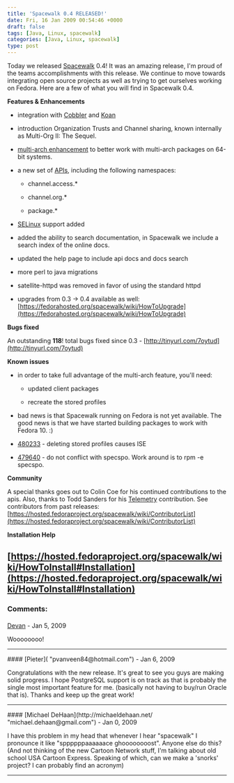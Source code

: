 ```yaml
---
title: 'Spacewalk 0.4 RELEASED!'
date: Fri, 16 Jan 2009 00:54:46 +0000
draft: false
tags: [Java, Linux, spacewalk]
categories: [Java, Linux, spacewalk]
type: post
---
```


Today we released [Spacewalk](https://fedorahosted.org/spacewalk/wiki/WikiStart) 0.4! It was an amazing release, I'm proud of the teams accomplishments with this release. We continue to move towards integrating open source projects as well as trying to get ourselves working on Fedora. Here are a few of what you will find in Spacewalk 0.4.

**Features & Enhancements**

*   integration with [Cobbler](https://fedorahosted.org/cobbler/) and [Koan](http://git.fedoraproject.org/git/koan)

*   introduction Organization Trusts and Channel sharing, known internally as Multi-Org II: The Sequel.

*   [multi-arch enhancement](https://fedorahosted.org/spacewalk/wiki/MultiArchEnhancements) to better work with multi-arch packages on 64-bit systems.

*   a new set of [APIs](https://fedorahosted.org/spacewalk/wiki/ApiAdditions), including the following namespaces:
    
    *   channel.access.\*
    
    *   channel.org.\*
    
    *   package.\*
    

*   [SELinux](https://fedorahosted.org/spacewalk/wiki/Features/SELinux) support added

*   added the ability to search documentation, in Spacewalk we include a search index of the online docs.

*   updated the help page to include api docs and docs search

*   more perl to java migrations

*   satellite-httpd was removed in favor of using the standard httpd

*   upgrades from 0.3 -> 0.4 available as well: [https://fedorahosted.org/spacewalk/wiki/HowToUpgrade](https://fedorahosted.org/spacewalk/wiki/HowToUpgrade)

**Bugs fixed**

An outstanding **118**! total bugs fixed since 0.3 - [http://tinyurl.com/7oytud](http://tinyurl.com/7oytud)

**Known issues**

*   in order to take full advantage of the multi-arch feature, you'll need:
    
    *   updated client packages
    
    *   recreate the stored profiles
    

*   bad news is that Spacewalk running on Fedora is not yet available. The good news is that we have started building packages to work with Fedora 10. :)

*   [480233](https://bugzilla.redhat.com/show_bug.cgi?id=480233) - deleting stored profiles causes ISE

*   [479640](https://bugzilla.redhat.com/show_bug.cgi?id=479640) - do not conflict with specspo. Work around is to rpm -e specspo.

**Community**

A special thanks goes out to Colin Coe for his continued contributions to the apis. Also, thanks to Todd Sanders for his [Telemetry](http://git.fedorahosted.org/git/spacewalk.git/?p=spacewalk.git;a=tree;f=playpen/Telemetry;h=4e91ff77608dda08f262834d0ada9250fb385161;hb=HEAD) contribution. See contributors from past releases: [https://hosted.fedoraproject.org/spacewalk/wiki/ContributorList](https://hosted.fedoraproject.org/spacewalk/wiki/ContributorList)

**Installation Help**

[https://hosted.fedoraproject.org/spacewalk/wiki/HowToInstall#Installation](https://hosted.fedoraproject.org/spacewalk/wiki/HowToInstall#Installation)
---
### Comments:
#### 
[Devan](http://dgoodwin.dangerouslyinc.com "dgoodwin@dangerouslyinc.com") - <time datetime="2009-01-16 15:07:26">Jan 5, 2009</time>

Woooooooo!
<hr />
#### 
[Pieter]( "pvanveen84@hotmail.com") - <time datetime="2009-01-17 09:51:57">Jan 6, 2009</time>

Congratulations with the new release. It's great to see you guys are making solid progress. I hope PostgreSQL support is on track as that is probably the single most important feature for me. (basically not having to buy/run Oracle that is). Thanks and keep up the great work!
<hr />
#### 
[Michael DeHaan](http://michaeldehaan.net/ "michael.dehaan@gmail.com") - <time datetime="2009-01-18 21:03:06">Jan 0, 2009</time>

I have this problem in my head that whenever I hear "spacewalk" I pronounce it like "sppppppaaaaaace ghoooooooost". Anyone else do this? (And not thinking of the new Cartoon Network stuff, I'm talking about old school USA Cartoon Express. Speaking of which, can we make a 'snorks' project? I can probably find an acronym)
<hr />
